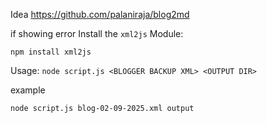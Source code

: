 Idea https://github.com/palaniraja/blog2md

if showing error Install the `xml2js` Module:

```
npm install xml2js
```

Usage: `node script.js <BLOGGER BACKUP XML> <OUTPUT DIR>`

example 
```
node script.js blog-02-09-2025.xml output
```
